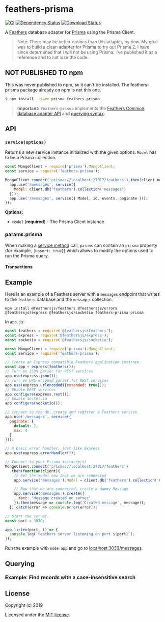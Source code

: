 # feathers-prisma

[![CI](https://github.com/feathersjs-ecosystem/feathers-prisma/workflows/CI/badge.svg)](https://github.com/feathersjs-ecosystem/feathers-prisma/actions?query=workflow%3ACI)
[![Dependency Status](https://img.shields.io/david/feathersjs-ecosystem/feathers-prisma.svg?style=flat-square)](https://david-dm.org/feathersjs-ecosystem/feathers-prisma)
[![Download Status](https://img.shields.io/npm/dm/feathers-prisma.svg?style=flat-square)](https://www.npmjs.com/package/feathers-prisma)

A [Feathers](https://feathersjs.com) database adapter for [Prisma](https://www.prisma.org/) using the Prisma Client.

> Note: There may be better options than this adapter, by now.  My goal was to build a clean adapter for Prisma to try out Prisma 2. I have since determined that I will not be using Prisma.  I've published it as a reference and to not lose the code.

## NOT PUBLISHED TO npm

This was never published to npm, so it can't be installed.  The feathers-prisma package already on npm is not this one.

```bash
$ npm install --save prisma feathers-prisma
```

> __Important:__ `feathers-prisma` implements the [Feathers Common database adapter API](https://docs.feathersjs.com/api/databases/common.html) and [querying syntax](https://docs.feathersjs.com/api/databases/querying.html).

## API

### `service(options)`

Returns a new service instance initialized with the given options. `Model` has to be a Prisma collection.

```js
const MongoClient = require('prisma').MongoClient;
const service = require('feathers-prisma');

MongoClient.connect('prisma://localhost:27017/feathers').then(client => {
  app.use('/messages', service({
    Model: client.db('feathers').collection('messages')
  }));
  app.use('/messages', service({ Model, id, events, paginate }));
});
```

__Options:__

- `Model` (**required**) - The Prisma Client instance
<!-- - `id` (*optional*, default: `'_id'`) - The name of the id field property. By design, Prisma will always add an `_id` property.
- `disableObjectify` (*optional*, default `false`) - This will disable the objectify of the id field if you want to use normal strings
- `events` (*optional*) - A list of [custom service events](https://docs.feathersjs.com/api/events.html#custom-events) sent by this service
- `paginate` (*optional*) - A [pagination object](https://docs.feathersjs.com/api/databases/common.html#pagination) containing a `default` and `max` page size
- `whitelist` (*optional*) - A list of additional query parameters to allow (e..g `[ '$regex', '$geoNear' ]`)
- `multi` (*optional*) - Allow `create` with arrays and `update` and `remove` with `id` `null` to change multiple items. Can be `true` for all methods or an array of allowed methods (e.g. `[ 'remove', 'create' ]`)
- `useEstimatedDocumentCount` (*optional*, default `false`) - If `true` document counting will rely on `estimatedDocumentCount` instead of `countDocuments` -->

### params.prisma

When making a [service method](https://docs.feathersjs.com/api/services.html) call, `params` can contain an `prisma` property (for example, `{upsert: true}`) which allows to modify the options used to run the Prisma query.

#### Transactions


## Example

Here is an example of a Feathers server with a `messages` endpoint that writes to the `feathers` database and the `messages` collection.

```cli
npm install @feathersjs/feathers @feathersjs/errors @feathersjs/express @feathersjs/socketio feathers-prisma prisma
```

In `app.js`:

```js
const feathers = require('@feathersjs/feathers');
const express = require('@feathersjs/express');
const socketio = require('@feathersjs/socketio');

const MongoClient = require('prisma').MongoClient;
const service = require('feathers-prisma');

// Create an Express compatible Feathers application instance.
const app = express(feathers());
// Turn on JSON parser for REST services
app.use(express.json());
// Turn on URL-encoded parser for REST services
app.use(express.urlencoded({extended: true}));
// Enable REST services
app.configure(express.rest());
// Enable Socket.io
app.configure(socketio());

// Connect to the db, create and register a Feathers service.
app.use('/messages', service({
  paginate: {
    default: 2,
    max: 4
  }
}));

// A basic error handler, just like Express
app.use(express.errorHandler());

// Connect to your Prisma instance(s)
MongoClient.connect('prisma://localhost:27017/feathers')
  .then(function(client){
    // Set the model now that we are connected
    app.service('messages').Model = client.db('feathers').collection('messages');

    // Now that we are connected, create a dummy Message
    app.service('messages').create({
      text: 'Message created on server'
    }).then(message => console.log('Created message', message));
  }).catch(error => console.error(error));

// Start the server.
const port = 3030;

app.listen(port, () => {
  console.log(`Feathers server listening on port ${port}`);
});
```

Run the example with `node app` and go to [localhost:3030/messages](http://localhost:3030/messages).

## Querying

### Example: Find records with a case-insensitive search

## License

Copyright (c) 2019

Licensed under the [MIT license](LICENSE).